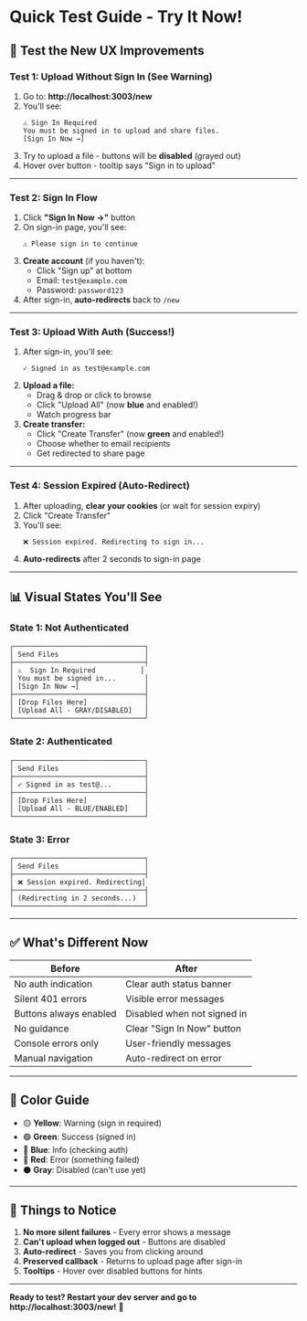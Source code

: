 # Quick Test Guide - Try It Now!

## 🎯 Test the New UX Improvements

### Test 1: Upload Without Sign In (See Warning)
1. Go to: **http://localhost:3003/new**
2. You'll see:
   ```
   ⚠️ Sign In Required
   You must be signed in to upload and share files.
   [Sign In Now →]
   ```
3. Try to upload a file - buttons will be **disabled** (grayed out)
4. Hover over button - tooltip says "Sign in to upload"

---

### Test 2: Sign In Flow
1. Click **"Sign In Now →"** button
2. On sign-in page, you'll see:
   ```
   ⚠️ Please sign in to continue
   ```
3. **Create account** (if you haven't):
   - Click "Sign up" at bottom
   - Email: `test@example.com`
   - Password: `password123`
4. After sign-in, **auto-redirects** back to `/new`

---

### Test 3: Upload With Auth (Success!)
1. After sign-in, you'll see:
   ```
   ✓ Signed in as test@example.com
   ```
2. **Upload a file:**
   - Drag & drop or click to browse
   - Click "Upload All" (now **blue** and enabled!)
   - Watch progress bar
3. **Create transfer:**
   - Click "Create Transfer" (now **green** and enabled!)
   - Choose whether to email recipients
   - Get redirected to share page

---

### Test 4: Session Expired (Auto-Redirect)
1. After uploading, **clear your cookies** (or wait for session expiry)
2. Click "Create Transfer"
3. You'll see:
   ```
   ❌ Session expired. Redirecting to sign in...
   ```
4. **Auto-redirects** after 2 seconds to sign-in page

---

## 📊 Visual States You'll See

### State 1: Not Authenticated
```
┌────────────────────────────────┐
│ Send Files                     │
├────────────────────────────────┤
│ ⚠️  Sign In Required           │
│ You must be signed in...       │
│ [Sign In Now →]                │
├────────────────────────────────┤
│ [Drop Files Here]              │
│ [Upload All - GRAY/DISABLED]   │
└────────────────────────────────┘
```

### State 2: Authenticated
```
┌────────────────────────────────┐
│ Send Files                     │
├────────────────────────────────┤
│ ✓ Signed in as test@...        │
├────────────────────────────────┤
│ [Drop Files Here]              │
│ [Upload All - BLUE/ENABLED]    │
└────────────────────────────────┘
```

### State 3: Error
```
┌────────────────────────────────┐
│ Send Files                     │
├────────────────────────────────┤
│ ❌ Session expired. Redirecting│
├────────────────────────────────┤
│ (Redirecting in 2 seconds...)  │
└────────────────────────────────┘
```

---

## ✅ What's Different Now

| Before | After |
|--------|-------|
| No auth indication | Clear auth status banner |
| Silent 401 errors | Visible error messages |
| Buttons always enabled | Disabled when not signed in |
| No guidance | Clear "Sign In Now" button |
| Console errors only | User-friendly messages |
| Manual navigation | Auto-redirect on error |

---

## 🎨 Color Guide

- 🟡 **Yellow**: Warning (sign in required)
- 🟢 **Green**: Success (signed in)
- 🔵 **Blue**: Info (checking auth)
- 🔴 **Red**: Error (something failed)
- ⚫ **Gray**: Disabled (can't use yet)

---

## 🐛 Things to Notice

1. **No more silent failures** - Every error shows a message
2. **Can't upload when logged out** - Buttons are disabled
3. **Auto-redirect** - Saves you from clicking around
4. **Preserved callback** - Returns to upload page after sign-in
5. **Tooltips** - Hover over disabled buttons for hints

---

**Ready to test? Restart your dev server and go to http://localhost:3003/new!** 🚀

